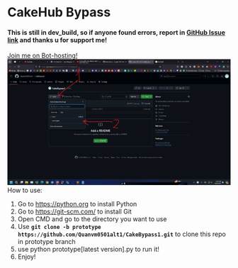 # CakeHub Bypass
#### This is still in **dev_build**, so if anyone found errors, report in [GitHub Issue link](https://github.com/Quanvm0501alt1/CakeBypass1/issues) and thanks u for support me!
[Join me on Bot-hosting!](https://bot-hosting.net/?aff=1285860403007586366)
![how to go to prototype branch](https://raw.githubusercontent.com/Quanvm0501alt1/CakeBypass1/refs/heads/prototype/pictures.bmp)
How to use:
1. Go to https://python.org to install Python
2. Go to https://git-scm.com/ to install Git
3. Open CMD and go to the directory you want to use
4. Use **`git clone -b prototype https://github.com/Quanvm0501alt1/CakeBypass1.git`** to clone this repo in prototype branch
5. use python prototype[latest version].py to run it!
6. Enjoy!

